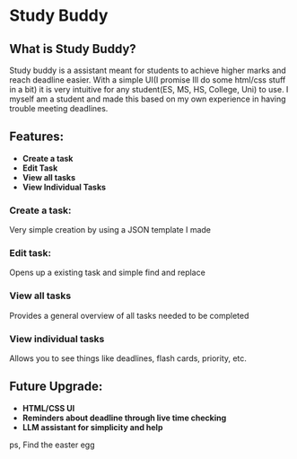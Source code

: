 # Study Buddy

## What is Study Buddy?
Study buddy is a assistant meant for students to achieve higher marks and reach deadline easier. With a simple UI(I promise Ill do some html/css stuff in a bit) it is very intuitive for any student(ES, MS, HS, College, Uni) to use. I myself am a student and made this based on my own experience in having trouble meeting deadlines.

## Features:
* **Create a task**
* **Edit Task**
* **View all tasks**
* **View Individual Tasks**

### Create a task:
Very simple creation by using a JSON template I made

### Edit task:
Opens up a existing task and simple find and replace

### View all tasks
Provides a general overview of all tasks needed to be completed

### View individual tasks
Allows you to see things like deadlines, flash cards, priority, etc.

## Future Upgrade:
* **HTML/CSS UI**
* **Reminders about deadline through live time checking**
* **LLM assistant for simplicity and help**

ps, Find the easter egg